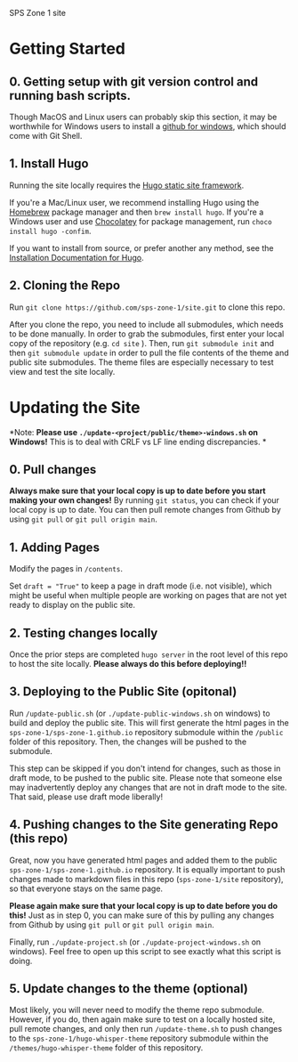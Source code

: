 SPS Zone 1 site

# Getting Started

## 0. Getting setup with git version control and running bash scripts.

Though MacOS and Linux users can probably skip this section, it may be worthwhile for Windows users to install a [github for windows](https://desktop.github.com/), which should come with Git Shell. 

## 1. Install Hugo

Running the site locally requires the [Hugo static site framework](https://gohugo.io/).

If you're a Mac/Linux user, we recommend installing Hugo using the [Homebrew](https://brew.sh/) package manager and then `brew install hugo`. If you're a Windows user and use [Chocolatey](https://chocolatey.org/) for package management, run `choco install hugo -confim`. 

If you want to install from source, or prefer another any method, see the [Installation Documentation for Hugo](https://gohugo.io/getting-started/installing/).

## 2. Cloning the Repo

Run `git clone https://github.com/sps-zone-1/site.git` to clone this repo. 

After you clone the repo, you need to include all submodules, which needs to be done manually. In order to grab the submodules, first enter your local copy of the repository (e.g. `cd site` ). Then, run `git submodule init` and then `git submodule update` in order to pull the file contents of the theme and public site submodules. The theme files are especially necessary to test view and test the site locally.

# Updating the Site

*Note: **Please use  `./update-<project/public/theme>-windows.sh` on Windows!** This is to deal with CRLF vs LF line ending discrepancies. *

## 0. Pull changes

 **Always make sure that your local copy is up to date before you start making your own changes!** By running `git status`, you can check if your local copy is up to date. You can then pull remote changes from Github by using `git pull` or `git pull origin main`.

## 1. Adding Pages 

Modify the pages in `/contents`. 

Set `draft = "True"` to keep a page in draft mode (i.e. not visible), which might be useful when multiple people are working on pages that are not yet ready to display on the public site. 

## 2. Testing changes locally

Once the prior steps are completed `hugo server` in the root level of this repo to host the site locally. **Please always do this before deploying!!**

## 3. Deploying to the Public Site (opitonal)

Run `/update-public.sh` (or `./update-public-windows.sh` on windows) to build and deploy the public site. This will first generate the html pages in the `sps-zone-1/sps-zone-1.github.io` repository submodule within the `/public` folder of this repository. Then, the changes will be pushed to the submodule.

This step can be skipped if you don't intend for changes, such as those in draft mode, to be pushed to the public site. Please note that someone else may inadvertently deploy any changes that are not in draft mode to the site. That said, please use draft mode liberally!   

## 4. Pushing changes to the Site generating Repo (this repo)

Great, now you have generated html pages and added them to the public `sps-zone-1/sps-zone-1.github.io` repository. It is equally important to push changes made to markdown files in this repo (`sps-zone-1/site` repository), so that everyone stays on the same page. 

**Please again make sure that your local copy is up to date before you do this!** Just as in step 0, you can make sure of this by pulling any changes from Github by using `git pull` or `git pull origin main`.

Finally, run `./update-project.sh` (or `./update-project-windows.sh` on windows). Feel free to open up this script to see exactly what this script is doing. 

## 5. Update changes to the theme (optional)

Most likely, you will never need to modify the theme repo submodule. However, if you do, then again make sure to test on a locally hosted site, pull remote changes, and only then run `/update-theme.sh` to push changes to the `sps-zone-1/hugo-whisper-theme` repository submodule within the `/themes/hugo-whisper-theme` folder of this repository. 
